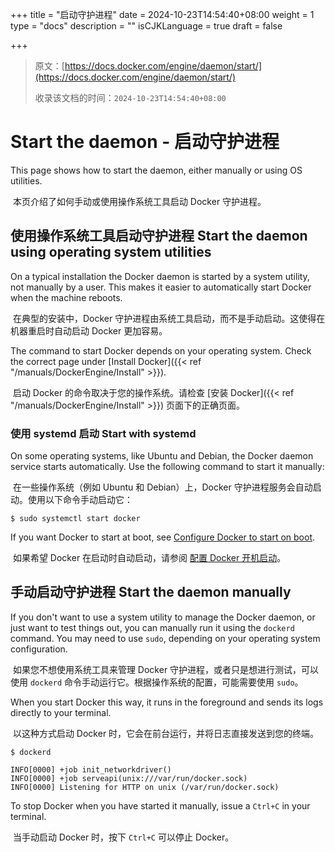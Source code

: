 +++
title = "启动守护进程"
date = 2024-10-23T14:54:40+08:00
weight = 1
type = "docs"
description = ""
isCJKLanguage = true
draft = false

+++

> 原文：[https://docs.docker.com/engine/daemon/start/](https://docs.docker.com/engine/daemon/start/)
>
> 收录该文档的时间：`2024-10-23T14:54:40+08:00`

# Start the daemon - 启动守护进程

This page shows how to start the daemon, either manually or using OS utilities.

​	本页介绍了如何手动或使用操作系统工具启动 Docker 守护进程。

## 使用操作系统工具启动守护进程 Start the daemon using operating system utilities

On a typical installation the Docker daemon is started by a system utility, not manually by a user. This makes it easier to automatically start Docker when the machine reboots.

​	在典型的安装中，Docker 守护进程由系统工具启动，而不是手动启动。这使得在机器重启时自动启动 Docker 更加容易。

The command to start Docker depends on your operating system. Check the correct page under [Install Docker]({{< ref "/manuals/DockerEngine/Install" >}}).

​	启动 Docker 的命令取决于您的操作系统。请检查 [安装 Docker]({{< ref "/manuals/DockerEngine/Install" >}}) 页面下的正确页面。

### 使用 systemd 启动 Start with systemd

On some operating systems, like Ubuntu and Debian, the Docker daemon service starts automatically. Use the following command to start it manually:

​	在一些操作系统（例如 Ubuntu 和 Debian）上，Docker 守护进程服务会自动启动。使用以下命令手动启动它：



```console
$ sudo systemctl start docker
```

If you want Docker to start at boot, see [Configure Docker to start on boot](https://docs.docker.com/engine/install/linux-postinstall/#configure-docker-to-start-on-boot-with-systemd).

​	如果希望 Docker 在启动时自动启动，请参阅 [配置 Docker 开机启动](https://docs.docker.com/engine/install/linux-postinstall/#configure-docker-to-start-on-boot-with-systemd)。

## 手动启动守护进程 Start the daemon manually

If you don't want to use a system utility to manage the Docker daemon, or just want to test things out, you can manually run it using the `dockerd` command. You may need to use `sudo`, depending on your operating system configuration.

​	如果您不想使用系统工具来管理 Docker 守护进程，或者只是想进行测试，可以使用 `dockerd` 命令手动运行它。根据操作系统的配置，可能需要使用 `sudo`。

When you start Docker this way, it runs in the foreground and sends its logs directly to your terminal.

​	以这种方式启动 Docker 时，它会在前台运行，并将日志直接发送到您的终端。



```console
$ dockerd

INFO[0000] +job init_networkdriver()
INFO[0000] +job serveapi(unix:///var/run/docker.sock)
INFO[0000] Listening for HTTP on unix (/var/run/docker.sock)
```

To stop Docker when you have started it manually, issue a `Ctrl+C` in your terminal.

​	当手动启动 Docker 时，按下 `Ctrl+C` 可以停止 Docker。

